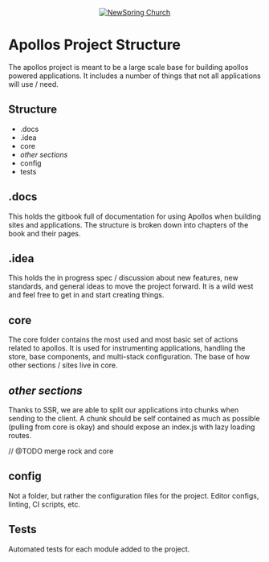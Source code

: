 <p align="center" >
  <a href="http://newspring.cc">
    <img src="https://s3.amazonaws.com/ns.images/newspring/icons/newspring-church-logo-black.png" alt="NewSpring Church" title="NewSpring Church" />
  </a>
</p>

Apollos Project Structure
=======================

The apollos project is meant to be a large scale base for building apollos powered applications. It includes a number of things that not all applications will use / need.

## Structure

- .docs
- .idea
- core
- *other sections*
- config
- tests

## .docs

This holds the gitbook full of documentation for using Apollos when building sites and applications. The structure is broken down into chapters of the book and their pages.

## .idea

This holds the in progress spec / discussion about new features, new standards, and general ideas to move the project forward. It is a wild west and feel free to get in and start creating things.

## core

The core folder contains the most used and most basic set of actions related to apollos. It is used for instrumenting applications, handling the store, base components, and multi-stack configuration. The base of how other sections / sites live in core.

## *other sections*

Thanks to SSR, we are able to split our applications into chunks when sending to the client. A chunk should be self contained as much as possible (pulling from core is okay) and should expose an index.js with lazy loading routes.

// @TODO merge rock and core

## config

Not a folder, but rather the configuration files for the project. Editor configs, linting, CI scripts, etc.

## Tests

Automated tests for each module added to the project.
